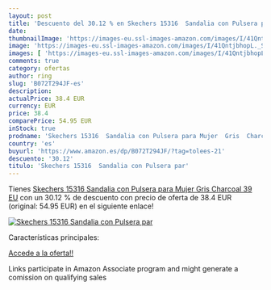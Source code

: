 ```yaml
---
layout: post
title: 'Descuento del 30.12 % en Skechers 15316  Sandalia con Pulsera par'
date: 
thumbnailImage: 'https://images-eu.ssl-images-amazon.com/images/I/41QntjbhopL._SL200_.jpg'
image: 'https://images-eu.ssl-images-amazon.com/images/I/41QntjbhopL._SL200_.jpg'
images: [ 'https://images-eu.ssl-images-amazon.com/images/I/41QntjbhopL._SL200_.jpg' ]
comments: true
category: ofertas
author: ring
slug: 'B072T294JF-es'
description:
actualPrice: 38.4 EUR
currency: EUR
price: 38.4
comparePrice: 54.95 EUR
inStock: true
prodname: 'Skechers 15316  Sandalia con Pulsera para Mujer  Gris  Charcoal   39 EU'
country: 'es'
buyurl: 'https://www.amazon.es/dp/B072T294JF/?tag=tolees-21'
descuento: '30.12'
titulo: 'Skechers 15316  Sandalia con Pulsera par'
---
```


Tienes [Skechers 15316  Sandalia con Pulsera para Mujer  Gris  Charcoal   39 EU](https://www.amazon.es/dp/B072T294JF/?tag=tolees-21) con un 30.12 % de descuento con precio de oferta de 38.4 EUR (original: 54.95 EUR) en el siguiente enlace!

[![Skechers 15316  Sandalia con Pulsera par](https://images-eu.ssl-images-amazon.com/images/I/41QntjbhopL._SL200_.jpg)](https://www.amazon.es/dp/B072T294JF/?tag=tolees-21)

Características principales:


[Accede a la oferta!!](https://www.amazon.es/dp/B072T294JF/?tag=tolees-21)

Links participate in Amazon Associate program and might generate a comission on qualifying sales


